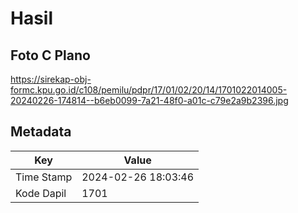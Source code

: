 # Hasil

## Foto C Plano

https://sirekap-obj-formc.kpu.go.id/c108/pemilu/pdpr/17/01/02/20/14/1701022014005-20240226-174814--b6eb0099-7a21-48f0-a01c-c79e2a9b2396.jpg


## Metadata

| Key        | Value               |
| ---------- | ------------------- |
| Time Stamp | 2024-02-26 18:03:46 |
| Kode Dapil | 1701                |



